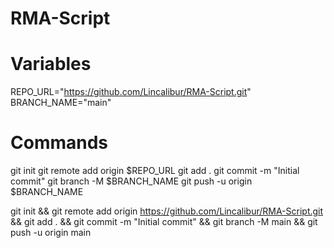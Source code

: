 # RMA-Script


# Variables
REPO_URL="https://github.com/Lincalibur/RMA-Script.git"
BRANCH_NAME="main"

# Commands
git init
git remote add origin $REPO_URL
git add .
git commit -m "Initial commit"
git branch -M $BRANCH_NAME
git push -u origin $BRANCH_NAME


git init && git remote add origin https://github.com/Lincalibur/RMA-Script.git && git add . && git commit -m "Initial commit" && git branch -M main && git push -u origin main
